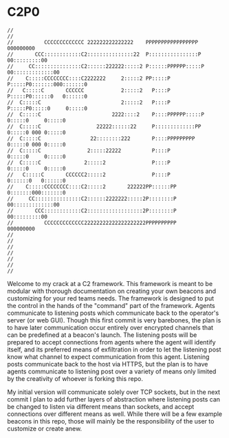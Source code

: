 
# C2P0

```
//                                                                                  
//                                                                                  
//          CCCCCCCCCCCCC 222222222222222    PPPPPPPPPPPPPPPPP        000000000     
//       CCC::::::::::::C2:::::::::::::::22  P::::::::::::::::P     00:::::::::00   
//     CC:::::::::::::::C2::::::222222:::::2 P::::::PPPPPP:::::P  00:::::::::::::00 
//    C:::::CCCCCCCC::::C2222222     2:::::2 PP:::::P     P:::::P0:::::::000:::::::0
//   C:::::C       CCCCCC            2:::::2   P::::P     P:::::P0::::::0   0::::::0
//  C:::::C                          2:::::2   P::::P     P:::::P0:::::0     0:::::0
//  C:::::C                       2222::::2    P::::PPPPPP:::::P 0:::::0     0:::::0
//  C:::::C                  22222::::::22     P:::::::::::::PP  0:::::0 000 0:::::0
//  C:::::C                22::::::::222       P::::PPPPPPPPP    0:::::0 000 0:::::0
//  C:::::C               2:::::22222          P::::P            0:::::0     0:::::0
//  C:::::C              2:::::2               P::::P            0:::::0     0:::::0
//   C:::::C       CCCCCC2:::::2               P::::P            0::::::0   0::::::0
//    C:::::CCCCCCCC::::C2:::::2       222222PP::::::PP          0:::::::000:::::::0
//     CC:::::::::::::::C2::::::2222222:::::2P::::::::P           00:::::::::::::00 
//       CCC::::::::::::C2::::::::::::::::::2P::::::::P             00:::::::::00   
//          CCCCCCCCCCCCC22222222222222222222PPPPPPPPPP               000000000     
//                                                                                  
//                                                                                  
//                                                                                  
//                                                                                  
//                                                                                  
//                                                                                  
//    
```

Welcome to my crack at a C2 framework. This framework is meant to be modular with thorough documentation on creating your own beacons and customizing for your red teams needs. The framework is designed to put the control in the hands of the "command" part of the framework. Agents communicate to listening posts which communicate back to the operator's server (or web GUI). Though this first commit is very barebones, the plan is to have later communication occur entirely over encrypted channels that can be predefined at a beacon's launch. The listening posts will be prepared to accept connections from agents where the agent will identify itself, and its preferred means of exfiltration in order to let the listening post know what channel to expect communication from this agent. Listening posts communicate back to the host via HTTPS, but the plan is to have agents communicate to listening post over a variety of means only limited by the creativity of whoever is forking this repo.

My initial version will communicate solely over TCP sockets, but in the next commit I plan to add further layers of abstraction where listening posts can be changed to listen via different means than sockets, and accept connections over different means as well. While there will be a few example beacons in this repo, those will mainly be the responsibility of the user to customize or create anew.